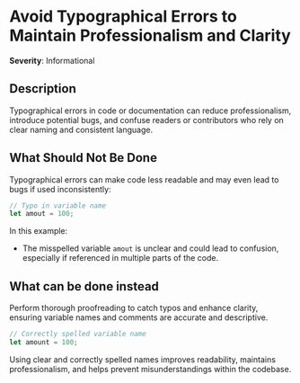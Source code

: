 # Avoid Typographical Errors to Maintain Professionalism and Clarity

**Severity**: Informational

## Description

Typographical errors in code or documentation can reduce professionalism, introduce potential bugs, and confuse readers
or contributors who rely on clear naming and consistent language.

## What Should Not Be Done

Typographical errors can make code less readable and may even lead to bugs if used inconsistently:

```rust
// Typo in variable name
let amout = 100;
```

In this example:

- The misspelled variable `amout` is unclear and could lead to confusion, especially if referenced in multiple parts of
  the code.

## What can be done instead

Perform thorough proofreading to catch typos and enhance clarity, ensuring variable names and comments are accurate and
descriptive.

```rust
// Correctly spelled variable name
let amount = 100;
```

Using clear and correctly spelled names improves readability, maintains professionalism, and helps prevent
misunderstandings within the codebase.
